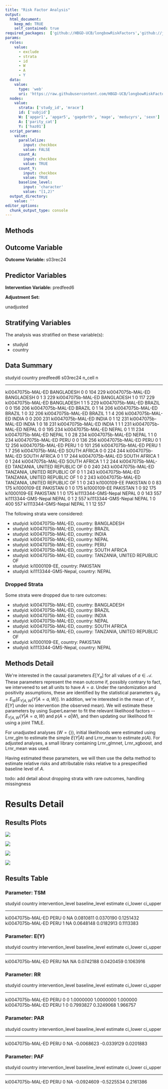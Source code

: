```yaml
---
title: "Risk Factor Analysis"
output: 
  html_document:
    keep_md: TRUE
    self_contained: true
required_packages:  ['github://HBGD-UCB/longbowRiskFactors','github://jeremyrcoyle/skimr@vector_types', 'github://tlverse/delayed']
params:
  roles:
    value:
      - exclude
      - strata
      - id
      - W
      - A
      - Y
  data: 
    value: 
      type: 'web'
      uri: 'https://raw.githubusercontent.com/HBGD-UCB/longbowRiskFactors/master/inst/sample_data/birthwt_data.rdata'
  nodes:
    value:
      strata: ['study_id', 'mrace']
      id: ['subjid']
      W: ['apgar1', 'apgar5', 'gagebrth', 'mage', 'meducyrs', 'sexn']
      A: ['parity_cat']
      Y: ['haz01']
  script_params:
    value:
      parallelize:
        input: checkbox
        value: FALSE
      count_A:
        input: checkbox
        value: TRUE
      count_Y:
        input: checkbox
        value: TRUE        
      baseline_level:
        input: 'character'
        value: "[1,2)"
  output_directory:
    value: ''
editor_options: 
  chunk_output_type: console
---
```








## Methods
## Outcome Variable

**Outcome Variable:** s03rec24

## Predictor Variables

**Intervention Variable:** predfeed6

**Adjustment Set:**

unadjusted

## Stratifying Variables

The analysis was stratified on these variable(s):

* studyid
* country

## Data Summary

studyid               country                        predfeed6    s03rec24   n_cell     n
--------------------  -----------------------------  ----------  ---------  -------  ----
ki0047075b-MAL-ED     BANGLADESH                     0                   0      104   229
ki0047075b-MAL-ED     BANGLADESH                     0                   1        3   229
ki0047075b-MAL-ED     BANGLADESH                     1                   0      117   229
ki0047075b-MAL-ED     BANGLADESH                     1                   1        5   229
ki0047075b-MAL-ED     BRAZIL                         0                   0      156   206
ki0047075b-MAL-ED     BRAZIL                         0                   1       14   206
ki0047075b-MAL-ED     BRAZIL                         1                   0       32   206
ki0047075b-MAL-ED     BRAZIL                         1                   1        4   206
ki0047075b-MAL-ED     INDIA                          0                   0      200   231
ki0047075b-MAL-ED     INDIA                          0                   1       12   231
ki0047075b-MAL-ED     INDIA                          1                   0       18   231
ki0047075b-MAL-ED     INDIA                          1                   1        1   231
ki0047075b-MAL-ED     NEPAL                          0                   0      195   234
ki0047075b-MAL-ED     NEPAL                          0                   1       11   234
ki0047075b-MAL-ED     NEPAL                          1                   0       28   234
ki0047075b-MAL-ED     NEPAL                          1                   1        0   234
ki0047075b-MAL-ED     PERU                           0                   0      136   256
ki0047075b-MAL-ED     PERU                           0                   1       12   256
ki0047075b-MAL-ED     PERU                           1                   0      101   256
ki0047075b-MAL-ED     PERU                           1                   1        7   256
ki0047075b-MAL-ED     SOUTH AFRICA                   0                   0      224   244
ki0047075b-MAL-ED     SOUTH AFRICA                   0                   1       17   244
ki0047075b-MAL-ED     SOUTH AFRICA                   1                   0        1   244
ki0047075b-MAL-ED     SOUTH AFRICA                   1                   1        2   244
ki0047075b-MAL-ED     TANZANIA, UNITED REPUBLIC OF   0                   0      240   243
ki0047075b-MAL-ED     TANZANIA, UNITED REPUBLIC OF   0                   1        1   243
ki0047075b-MAL-ED     TANZANIA, UNITED REPUBLIC OF   1                   0        2   243
ki0047075b-MAL-ED     TANZANIA, UNITED REPUBLIC OF   1                   1        0   243
ki1000109-EE          PAKISTAN                       0                   0       83   175
ki1000109-EE          PAKISTAN                       0                   1        0   175
ki1000109-EE          PAKISTAN                       1                   0       92   175
ki1000109-EE          PAKISTAN                       1                   1        0   175
ki1113344-GMS-Nepal   NEPAL                          0                   0      143   557
ki1113344-GMS-Nepal   NEPAL                          0                   1        2   557
ki1113344-GMS-Nepal   NEPAL                          1                   0      400   557
ki1113344-GMS-Nepal   NEPAL                          1                   1       12   557


The following strata were considered:

* studyid: ki0047075b-MAL-ED, country: BANGLADESH
* studyid: ki0047075b-MAL-ED, country: BRAZIL
* studyid: ki0047075b-MAL-ED, country: INDIA
* studyid: ki0047075b-MAL-ED, country: NEPAL
* studyid: ki0047075b-MAL-ED, country: PERU
* studyid: ki0047075b-MAL-ED, country: SOUTH AFRICA
* studyid: ki0047075b-MAL-ED, country: TANZANIA, UNITED REPUBLIC OF
* studyid: ki1000109-EE, country: PAKISTAN
* studyid: ki1113344-GMS-Nepal, country: NEPAL

### Dropped Strata

Some strata were dropped due to rare outcomes:

* studyid: ki0047075b-MAL-ED, country: BANGLADESH
* studyid: ki0047075b-MAL-ED, country: BRAZIL
* studyid: ki0047075b-MAL-ED, country: INDIA
* studyid: ki0047075b-MAL-ED, country: NEPAL
* studyid: ki0047075b-MAL-ED, country: SOUTH AFRICA
* studyid: ki0047075b-MAL-ED, country: TANZANIA, UNITED REPUBLIC OF
* studyid: ki1000109-EE, country: PAKISTAN
* studyid: ki1113344-GMS-Nepal, country: NEPAL

## Methods Detail

We're interested in the causal parameters $E[Y_a]$ for all values of $a \in \mathcal{A}$. These parameters represent the mean outcome if, possibly contrary to fact, we intervened to set all units to have $A=a$. Under the randomization and positivity assumptions, these are identified by the statistical parameters $\psi_a=E_W[E_{Y|A,W}(Y|A=a,W)]$.  In addition, we're interested in the mean of $Y$, $E[Y]$ under no intervention (the observed mean). We will estimate these parameters by using SuperLearner to fit the relevant likelihood factors -- $E_{Y|A,W}(Y|A=a,W)$ and $p(A=a|W)$, and then updating our likelihood fit using a joint TMLE.

For unadjusted analyses ($W=\{\}$), initial likelihoods were estimated using Lrnr_glm to estimate the simple $E(Y|A)$ and Lrnr_mean to estimate $p(A)$. For adjusted analyses, a small library containing Lrnr_glmnet, Lrnr_xgboost, and Lrnr_mean was used.

Having estimated these parameters, we will then use the delta method to estimate relative risks and attributable risks relative to a prespecified baseline level of $A$.

todo: add detail about dropping strata with rare outcomes, handling missingness







# Results Detail

## Results Plots
![](/tmp/460d91a4-d9ce-46c0-b0d5-69d2b27d3fdf/b4c1fed2-d551-457a-aa5a-4b45f061d438/REPORT_files/figure-html/plot_tsm-1.png)<!-- -->

![](/tmp/460d91a4-d9ce-46c0-b0d5-69d2b27d3fdf/b4c1fed2-d551-457a-aa5a-4b45f061d438/REPORT_files/figure-html/plot_rr-1.png)<!-- -->



![](/tmp/460d91a4-d9ce-46c0-b0d5-69d2b27d3fdf/b4c1fed2-d551-457a-aa5a-4b45f061d438/REPORT_files/figure-html/plot_paf-1.png)<!-- -->

![](/tmp/460d91a4-d9ce-46c0-b0d5-69d2b27d3fdf/b4c1fed2-d551-457a-aa5a-4b45f061d438/REPORT_files/figure-html/plot_par-1.png)<!-- -->

## Results Table

### Parameter: TSM


studyid             country   intervention_level   baseline_level     estimate    ci_lower    ci_upper
------------------  --------  -------------------  ---------------  ----------  ----------  ----------
ki0047075b-MAL-ED   PERU      0                    NA                0.0810811   0.0370190   0.1251432
ki0047075b-MAL-ED   PERU      1                    NA                0.0648148   0.0182913   0.1113383


### Parameter: E(Y)


studyid             country   intervention_level   baseline_level     estimate    ci_lower    ci_upper
------------------  --------  -------------------  ---------------  ----------  ----------  ----------
ki0047075b-MAL-ED   PERU      NA                   NA                0.0742188   0.0420459   0.1063916


### Parameter: RR


studyid             country   intervention_level   baseline_level     estimate    ci_lower   ci_upper
------------------  --------  -------------------  ---------------  ----------  ----------  ---------
ki0047075b-MAL-ED   PERU      0                    0                 1.0000000   1.0000000   1.000000
ki0047075b-MAL-ED   PERU      1                    0                 0.7993827   0.3249068   1.966757


### Parameter: PAR


studyid             country   intervention_level   baseline_level      estimate     ci_lower    ci_upper
------------------  --------  -------------------  ---------------  -----------  -----------  ----------
ki0047075b-MAL-ED   PERU      0                    NA                -0.0068623   -0.0339129   0.0201883


### Parameter: PAF


studyid             country   intervention_level   baseline_level      estimate     ci_lower    ci_upper
------------------  --------  -------------------  ---------------  -----------  -----------  ----------
ki0047075b-MAL-ED   PERU      0                    NA                -0.0924609   -0.5225534   0.2161386
